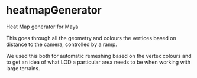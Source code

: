 # heatmapGenerator
Heat Map generator for Maya

This goes through all the geometry and colours the vertices based on distance to the camera, controlled by a ramp.

We used this both for automatic remeshing based on the vertex colours and to get an idea of what LOD a particular area needs to be when working with large terrains.
